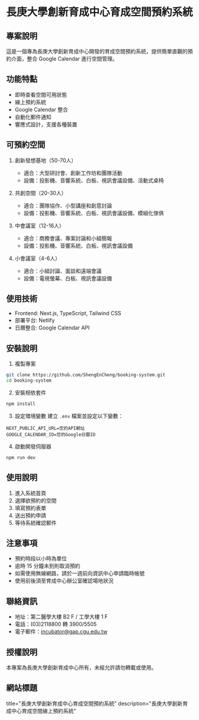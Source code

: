 # 長庚大學創新育成中心育成空間預約系統

## 專案說明
這是一個專為長庚大學創新育成中心開發的育成空間預約系統，提供簡單直觀的預約介面，整合 Google Calendar 進行空間管理。

## 功能特點
- 即時查看空間可用狀態
- 線上預約系統
- Google Calendar 整合
- 自動化郵件通知
- 響應式設計，支援各種裝置

## 可預約空間
1. 創新發想基地（50-70人）
   - 適合：大型研討會、創新工作坊和團隊活動
   - 設備：投影機、音響系統、白板、視訊會議設備、活動式桌椅

2. 共創空間（20-30人）
   - 適合：團隊協作、小型講座和創意討論
   - 設備：投影機、音響系統、白板、視訊會議設備、模組化傢俱

3. 中會議室（12-16人）
   - 適合：商務會議、專案討論和小組簡報
   - 設備：投影機、音響系統、白板、視訊會議設備

4. 小會議室（4-6人）
   - 適合：小組討論、面談和遠端會議
   - 設備：電視螢幕、白板、視訊會議設備

## 使用技術
- Frontend: Next.js, TypeScript, Tailwind CSS
- 部署平台: Netlify
- 日曆整合: Google Calendar API

## 安裝說明
1. 複製專案
```bash
git clone https://github.com/ShengEnCheng/booking-system.git
cd booking-system
```

2. 安裝相依套件
```bash
npm install
```

3. 設定環境變數
建立 `.env` 檔案並設定以下變數：
```env
NEXT_PUBLIC_API_URL=您的API網址
GOOGLE_CALENDAR_ID=您的Google日曆ID
```

4. 啟動開發伺服器
```bash
npm run dev
```

## 使用說明
1. 進入系統首頁
2. 選擇欲預約的空間
3. 填寫預約表單
4. 送出預約申請
5. 等待系統確認郵件

## 注意事項
- 預約時段以小時為單位
- 逾時 15 分鐘未到則取消預約
- 如需使用無線網路，請於一週前向資訊中心申請臨時帳號
- 使用前後須至育成中心辦公室確認場地狀況

## 聯絡資訊
- 地址：第二醫學大樓 B2 F / 工學大樓 1 F
- 電話：(03)2118800 轉 3900/5505
- 電子郵件：incubator@gap.cgu.edu.tw

## 授權說明
本專案為長庚大學創新育成中心所有，未經允許請勿轉載或使用。 

## 網站標題
title="長庚大學創新育成中心育成空間預約系統"
description="長庚大學創新育成中心育成空間線上預約系統" 
